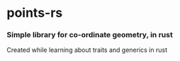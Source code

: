# points-rs

### Simple library for co-ordinate geometry, in rust
Created while learning about traits and generics in rust
